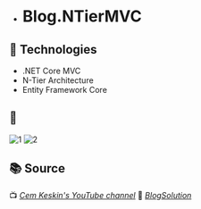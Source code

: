 * # Blog.NTierMVC

## 🚀 Technologies  
- .NET Core MVC  
- N-Tier Architecture  
- Entity Framework Core  

## 📸 
![1](https://github.com/user-attachments/assets/dc9ccc4b-5a96-4274-9f89-6053efe2ea67)
![2](https://github.com/user-attachments/assets/3f7a1c16-10d6-4df0-af0b-ae5535a17816)

## 📚 Source  
📺 *[Cem Keskin's YouTube channel](https://www.youtube.com/watch?v=luTUl8CSudM&list=PLrSCwxkucNmw_sjxZZHaWj6ySakPgSCbv&pp=iAQB)*
🐙 *[BlogSolution](https://github.com/cemkeskin12/YoutubeBlog-.Net-Core-6-Blog-Projesi)*
